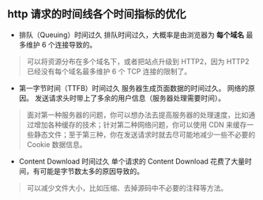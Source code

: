 ## http 请求的时间线各个时间指标的优化
* 排队（Queuing）时间过久
排队时间过久，大概率是由浏览器为 **每个域名** 最多维护 6 个连接导致的。
> 可以将资源分布在多个域名下，或者把站点升级到 HTTP2，因为 HTTP2 已经没有每个域名最多维护 6 个 TCP 连接的限制了。
* 第一字节时间（TTFB）时间过久
服务器生成页面数据的时间过久。
网络的原因。
发送请求头时带上了多余的用户信息（服务器处理需要时间）。
> 面对第一种服务器的问题，你可以想办法去提高服务器的处理速度，比如通过增加各种缓存的技术；针对第二种网络问题，你可以使用 CDN 来缓存一些静态文件；至于第三种，你在发送请求时就去尽可能地减少一些不必要的 Cookie 数据信息。
* Content Download 时间过久
单个请求的 Content Download 花费了大量时间，有可能是字节数太多的原因导致的。
> 可以减少文件大小，比如压缩、去掉源码中不必要的注释等方法。
